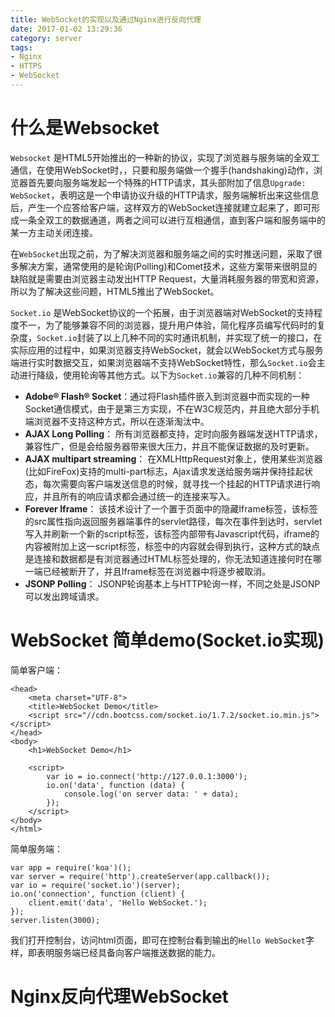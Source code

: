 ```yaml
---
title: WebSocket的实现以及通过Nginx进行反向代理
date: 2017-01-02 13:29:36
category: server
tags:
- Nginx
- HTTPS
- WebSocket
---
```


# 什么是Websocket

`Websocket` 是HTML5开始推出的一种新的协议，实现了浏览器与服务端的全双工通信，在使用WebSocket时，，只要和服务端做一个握手(handshaking)动作，浏览器首先要向服务端发起一个特殊的HTTP请求，其头部附加了信息`Upgrade: WebSocket`，表明这是一个申请协议升级的HTTP请求，服务端解析出来这些信息后，产生一个应答给客户端，这样双方的WebSocket连接就建立起来了，即可形成一条全双工的数据通道，两者之间可以进行互相通信，直到客户端和服务端中的某一方主动关闭连接。

在`WebSocket`出现之前，为了解决浏览器和服务端之间的实时推送问题，采取了很多解决方案，通常使用的是轮询(Polling)和Comet技术，这些方案带来很明显的缺陷就是需要由浏览器主动发出HTTP Request，大量消耗服务器的带宽和资源，所以为了解决这些问题，HTML5推出了WebSocket。

`Socket.io` 是WebSocket协议的一个拓展，由于浏览器端对WebSocket的支持程度不一，为了能够兼容不同的浏览器，提升用户体验，简化程序员编写代码时的复杂度，`Socket.io`封装了以上几种不同的实时通讯机制，并实现了统一的接口，在实际应用的过程中，如果浏览器支持WebSocket，就会以WebSocket方式与服务端进行实时数据交互，如果浏览器端不支持WebSocket特性，那么`Socket.io`会主动进行降级，使用轮询等其他方式。以下为`Socket.io`兼容的几种不同机制：

- **Adobe® Flash® Socket**：通过将Flash插件嵌入到浏览器中而实现的一种Socket通信模式，由于是第三方实现，不在W3C规范内，并且绝大部分手机端浏览器不支持这种方式，所以在逐渐淘汰中。
- **AJAX Long Polling**： 所有浏览器都支持，定时向服务器端发送HTTP请求，兼容性广，但是会给服务器带来很大压力，并且不能保证数据的及时更新。
- **AJAX multipart streaming**： 在XMLHttpRequest对象上，使用某些浏览器(比如FireFox)支持的multi-part标志，Ajax请求发送给服务端并保持挂起状态，每次需要向客户端发送信息的时候，就寻找一个挂起的HTTP请求进行响应，并且所有的响应请求都会通过统一的连接来写入。
- **Forever Iframe**： 该技术设计了一个置于页面中的隐藏Iframe标签，该标签的src属性指向返回服务器端事件的servlet路径，每次在事件到达时，servlet写入并刷新一个新的script标签，该标签内部带有Javascript代码，iframe的内容被附加上这一script标签，标签中的内容就会得到执行，这种方式的缺点是连接和数据都是有浏览器通过HTML标签处理的，你无法知道连接何时在哪一端已经被断开了，并且Iframe标签在浏览器中将逐步被取消。
- **JSONP Polling**： JSONP轮询基本上与HTTP轮询一样，不同之处是JSONP可以发出跨域请求。

# WebSocket 简单demo(Socket.io实现)

简单客户端：
```
<head>
    <meta charset="UTF-8">
    <title>WebSocket Demo</title>
    <script src="//cdn.bootcss.com/socket.io/1.7.2/socket.io.min.js"></script>
</head>
<body>
    <h1>WebSocket Demo</h1>

    <script>
        var io = io.connect('http://127.0.0.1:3000');
        io.on('data', function (data) {
            console.log('on server data: ' + data);
        });
    </script>
</body>
</html>
```

简单服务端：
```
var app = require('koa')();
var server = require('http').createServer(app.callback());
var io = require('socket.io')(server);
io.on('connection', function (client) {
    client.emit('data', 'Hello WebSocket.');
});
server.listen(3000);
```

我们打开控制台，访问html页面，即可在控制台看到输出的`Hello WebSocket`字样，即表明服务端已经具备向客户端推送数据的能力。

# Nginx反向代理WebSocket

